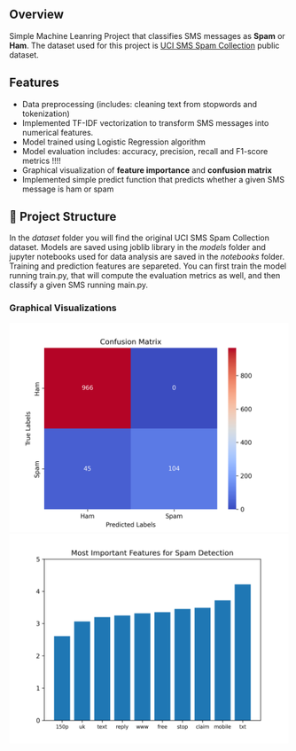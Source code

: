 ## Overview

Simple Machine Leanring Project that classifies SMS messages as **Spam** or **Ham**. The dataset used for this project is [UCI SMS Spam Collection](https://archive.ics.uci.edu/dataset/228/sms+spam+collection) public dataset.

## Features 
- Data preprocessing (includes: cleaning text from stopwords and tokenization)
- Implemented TF-IDF vectorization to transform SMS messages into numerical features.
- Model trained using Logistic Regression algorithm
- Model evaluation includes: accuracy, precision, recall and F1-score metrics !!!!
- Graphical visualization of **feature importance** and **confusion matrix** 
- Implemented simple predict function that predicts whether a given SMS message is ham or spam
## :file_folder: Project Structure 
In the *dataset* folder you will find the original UCI SMS Spam Collection dataset. Models are saved using joblib library in the *models* folder and jupyter notebooks used for data analysis are saved in the *notebooks* folder.
Training and prediction features are separeted. You can first train the model running train.py, that will compute the evaluation metrics as well, and then classify a given SMS running main.py.

### Graphical Visualizations
![alt text](notebooks/Confusion-Matrix.png) 
![alt text](<notebooks/Most Important Features for Spam Detection.png>)
